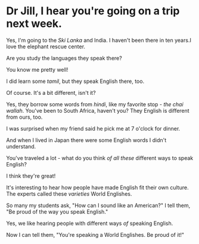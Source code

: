 # Dr Jill, I hear you're going on a trip next week.

Yes, I'm going to the _Ski Lanka_ and India. I haven't been there in ten years.I love the elephant rescue center.

Are you study the languages they speak there?

You know me pretty well!

I did learn some _tamil_, but they speak English there, too.

Of course. It's a bit different, isn't it?

Yes, they borrow some words from _hindi_, like my favorite stop - _the chai wallah_. You've been to South Africa, haven't you? They English is different from ours, too.

I was surprised when my friend said he pick me at 7 o'clock for dinner.

And when I lived in Japan there were some English words I didn't understand.

You've traveled a lot - what do you think _of all these_ different ways to speak English?

I think they're great!

It's interesting to hear how people have made English fit their own culture. The experts called these _varieties_ World Englishes.

So many my students ask, "How can I sound like an American?" I tell them, "Be proud of the way you speak English."

Yes, we like hearing people with different ways _of_ speaking English.

Now I can tell them, "You're speaking a World Englishes. Be proud of it!"
